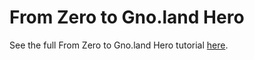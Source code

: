 # From Zero to Gno.land Hero

See the full From Zero to Gno.land Hero tutorial [here](./examples/gno.land/whitelist/tutorial.md).
